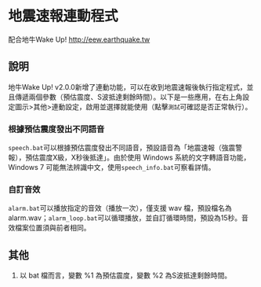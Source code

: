 # 地震速報連動程式
配合地牛Wake Up! http://eew.earthquake.tw

## 說明
地牛Wake Up! v2.0.0新增了連動功能，可以在收到地震速報後執行指定程式，並且傳遞兩個參數（預估震度、S波抵達剩餘時間）。以下是一些應用，在右上角設定圖示>其他>連動設定，啟用並選擇就能使用（點擊`測試`可確認是否正常執行）。
### 根據預估震度發出不同語音
`speech.bat`可以根據預估震度發出不同語音，預設語音為「地震速報（強震警報），預估震度X級，X秒後抵達」。由於使用 Windows 系統的文字轉語音功能，Windows 7 可能無法辨識中文，使用`speech_info.bat`可察看詳情。

### 自訂音效
`alarm.bat`可以播放指定的音效（播放一次），僅支援 wav 檔，預設檔名為 alarm.wav；`alarm_loop.bat`可以循環播放，並自訂循環時間，預設為15秒。音效檔案位置須與前者相同。

## 其他
1. 以 bat 檔而言，變數 %1 為預估震度，變數 %2 為S波抵達剩餘時間。
